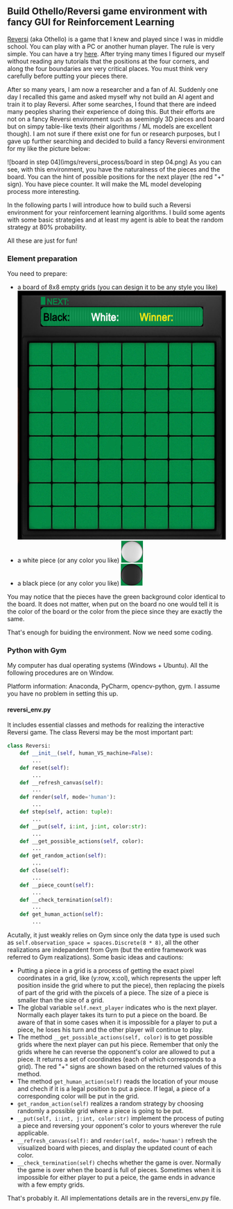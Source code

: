 ## Build Othello/Reversi game environment with fancy GUI for Reinforcement Learning
[Reversi](https://en.wikipedia.org/wiki/Reversi) (aka Othello) is a game that I knew and played since I was in middle school. 
You can play with a PC or another human player. The rule is very simple. You can have a try [here](https://www.mathsisfun.com/games/reversi.html).
After trying many times I figured our myself without reading any tutorials that the positions at the four corners, and along the four boundaries are very critical places. 
You must think very carefully before putting your pieces there.

After so many years, I am now a researcher and a fan of AI. Suddenly one day I recalled this game and asked myself why 
not build an AI agent and train it to play Reversi. After some searches, 
I found that there are indeed many peoples sharing their experience of doing this. 
But their efforts are not on a fancy Reversi environment such as seemingly 3D pieces and board 
but on simpy table-like texts (their algorithms / ML models are excellent though). I am not sure if there exist one for fun or research purposes, but I gave up further 
searching and decided to build a fancy Reversi environment for my like the picture below:

![board in step 04](imgs/reversi_process/board in step 04.png)
As you can see, with this environment, you have the naturalness of the pieces and the board. You can the hint of possible positions for the next player (the red "+" sign).
You have piece counter. It will make the ML model developing process more interesting.

In the following parts I will introduce how to build such a Reversi environment for your reinforcement learning algorithms.
I build some agents with some basic strategies and at least my agent is able to beat the random strategy at 80% probability.

All these are just for fun!

### Element preparation 
You need to prepare:
* a board of 8x8 empty grids (you can design it to be any style you like)  ![board](imgs/reversi_board.png)
* a white piece (or any color you like)  ![white](imgs/reversi_white.png)  
* a black piece (or any color you like)  ![black](imgs/reversi_black.png)  

You may notice that the pieces have the green background color identical to the board. It does not matter, when put on the board no one would tell it is the color of the board or the color from the piece since they are exactly the same.  

That's enough for buiding the environment. Now we need some coding.

### Python with Gym
My computer has dual operating systems (Windows + Ubuntu). All the following procedures are on Window.

Platform information: Anaconda, PyCharm, opencv-python, gym. I assume you have no problem in setting this up.

#### reversi_env.py
It includes essential classes and methods for realizing the interactive Reversi game.
The class Reversi may be the most important part:
```python
class Reversi:
    def __init__(self, human_VS_machine=False):
        ...
    def reset(self):
        ...
    def __refresh_canvas(self):
        ...
    def render(self, mode='human'):
        ...
    def step(self, action: tuple):
        ...
    def __put(self, i:int, j:int, color:str):
        ...
    def __get_possible_actions(self, color):
        ...
    def get_random_action(self):
        ...
    def close(self):
        ...
    def __piece_count(self):
        ...
    def __check_termination(self):
        ...
    def get_human_action(self):
        ...
```
Acutally, it just weakly relies on Gym since only the data type is used such as `self.observation_space = spaces.Discrete(8 * 8)`, all the other realizations are indepandent from Gym (but the entire framework was referred to Gym realizations).
Some basic ideas and cautions:
* Putting a piece in a grid is a process of getting the exact pixel coordinates in a grid, like (y:row, x:col), 
  which  represents the upper left position inside the grid where to put the piece), 
  then replacing the pixels of part of the grid with the pixcels of a piece. The size of a piece is smaller than the size of a grid.
* The global variable `self.next_player` indicates who is the next player. 
  Normally each player takes its turn to put a piece on the board. 
  Be aware of that in some cases when it is impossible for a player to put a piece, he loses his turn and the other player will continue to play.
* The method `__get_possible_actions(self, color)` is to get possible grids where the next player can put his piece. 
  Remember that only the grids where he can reverse the opponent's color are allowed to put a piece. 
  It returns a set of coordinates (each of which corresponds to a grid).
  The red "+" signs are shown based on the returned values of this method.   
* The method `get_human_action(self)` reads the location of your mouse and chech if it is a legal position to put a piece. If legal, a piece of a corresponding color will be put in the grid.
* `get_random_action(self)` realizes a random strategy by choosing randomly a possible grid where a piece is going to be put.
* `__put(self, i:int, j:int, color:str)` implement the process of puting a piece and reversing your opponent's color to yours wherever the rule applicable.
* `__refresh_canvas(self):` and `render(self, mode='human')` refresh the visualized board with pieces, and display the updated count of each color.
* `__check_termination(self)` chechs whether the game is over. Normally the game is over when the board is full of pieces. Sometimes when it is impossible for either player to put a peice, the game ends in advance with a few empty grids.

That's probably it. All implementations details are in the reversi_env.py file. 